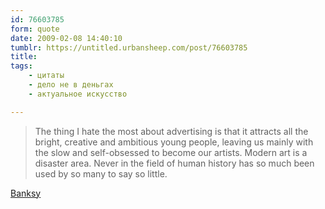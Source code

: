 ```yaml
---
id: 76603785
form: quote
date: 2009-02-08 14:40:10
tumblr: https://untitled.urbansheep.com/post/76603785
title: 
tags:
    - цитаты
    - дело не в деньгах
    - актуальное искусство

---
```


<blockquote>
The thing I hate the most about advertising is that it attracts all the bright, creative and ambitious young people, leaving us mainly with the slow and self-obsessed to become our artists. Modern art is a disaster area. Never in the field of human history has so much been used by so many to say so little.
</blockquote>

<a href="http://ffffound.com/image/13c5dc9b5664730d3bac3646a62d6e3ffe20dc5d?c=1550288">Banksy</a>
